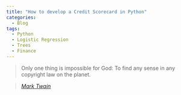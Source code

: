 ```yaml
---
title: "How to develop a Credit Scorecard in Python"
categories:
  - Blog
tags:
  - Python
  - Logistic Regression
  - Trees
  - Finance
---
```


> Only one thing is impossible for God: To find any sense in any copyright law on the planet.
  
> <cite><a href="http://www.brainyquote.com/quotes/quotes/m/marktwain163473.html">Mark Twain</a></cite>
